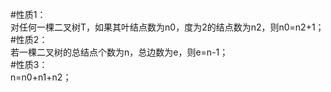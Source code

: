 #性质1：  
对任何一棵二叉树T，如果其叶结点数为n0，度为2的结点数为n2，则n0=n2+1；  
#性质2：  
若一棵二叉树的总结点个数为n，总边数为e，则e=n-1；  
#性质3：  
n=n0+n1+n2；  
